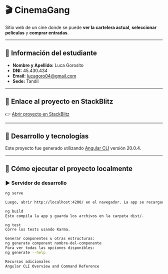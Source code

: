 # 🎬 CinemaGang

Sitio web de un cine donde se puede **ver la cartelera actual**, **seleccionar películas** y **comprar entradas**.

---

## 📄 Información del estudiante

- **Nombre y Apellido:** Luca Gorosito  
- **DNI:** 45.430.434  
- **Email:** lucagoro04@gmail.com  
- **Sede:** Tandil  

---

## 🔗 Enlace al proyecto en StackBlitz

👉 [Abrir proyecto en StackBlitz](https://stackblitz.com/edit/github-pxec8zm6)

---

## 🚀 Desarrollo y tecnologías

Este proyecto fue generado utilizando [Angular CLI](https://github.com/angular/angular-cli) versión 20.0.4.

---

## 🧪 Cómo ejecutar el proyecto localmente

### ▶️ Servidor de desarrollo

```bash
ng serve

Luego, abrir http://localhost:4200/ en el navegador. La app se recargará automáticamente al modificar archivos fuente.

ng build
Esto compila la app y guarda los archivos en la carpeta dist/.

ng test
Corre los tests usando Karma.

Generar componentes u otras estructuras:
ng generate component nombre-del-componente
Para ver todas las opciones disponibles:
ng generate --help

Recursos adicionales
Angular CLI Overview and Command Reference
